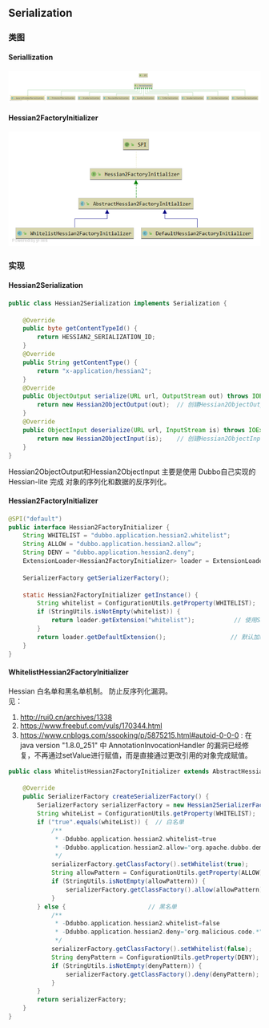 ## Serialization


### 类图

#### Seriallization
![类图](../z-image/serialization/Serialization类图.png)

#### Hessian2FactoryInitializer
![类图](../z-image/serialization/Hessian2FactoryInitializer类图.png)

### 实现

#### Hessian2Serialization
```java
public class Hessian2Serialization implements Serialization {

    @Override
    public byte getContentTypeId() {
        return HESSIAN2_SERIALIZATION_ID;
    }
    @Override
    public String getContentType() {
        return "x-application/hessian2";
    }
    @Override
    public ObjectOutput serialize(URL url, OutputStream out) throws IOException {
        return new Hessian2ObjectOutput(out);  // 创建Hessian2ObjectOutput,  将基本类型和对象写入到输出流
    }
    @Override
    public ObjectInput deserialize(URL url, InputStream is) throws IOException {
        return new Hessian2ObjectInput(is);    // 创建Hessian2ObjectInput,  从输入流中读取数据，转换为基本类型和对象
    }
}
```

Hessian2ObjectOutput和Hessian2ObjectInput 主要是使用 Dubbo自己实现的 Hessian-lite 完成 对象的序列化和数据的反序列化。


#### Hessian2FactoryInitializer
```java
@SPI("default")
public interface Hessian2FactoryInitializer {
    String WHITELIST = "dubbo.application.hessian2.whitelist";
    String ALLOW = "dubbo.application.hessian2.allow";
    String DENY = "dubbo.application.hessian2.deny";
    ExtensionLoader<Hessian2FactoryInitializer> loader = ExtensionLoader.getExtensionLoader(Hessian2FactoryInitializer.class);

    SerializerFactory getSerializerFactory();

    static Hessian2FactoryInitializer getInstance() {
        String whitelist = ConfigurationUtils.getProperty(WHITELIST);
        if (StringUtils.isNotEmpty(whitelist)) {
            return loader.getExtension("whitelist");           // 使用SPI 加载 WhitelistHessian2FactoryInitializer
        }
        return loader.getDefaultExtension();                  // 默认加载 DefaultHessian2FactoryInitializer
    }
}
```


#### WhitelistHessian2FactoryInitializer    
Hessian 白名单和黑名单机制。 防止反序列化漏洞。    
见： 
1. http://rui0.cn/archives/1338
2. https://www.freebuf.com/vuls/170344.html
3. https://www.cnblogs.com/ssooking/p/5875215.html#autoid-0-0-0            :  在 java version "1.8.0_251" 中  AnnotationInvocationHandler 的漏洞已经修复，不再通过setValue进行赋值，而是直接通过更改引用的对象完成赋值。
```java
public class WhitelistHessian2FactoryInitializer extends AbstractHessian2FactoryInitializer {

    @Override
    public SerializerFactory createSerializerFactory() {
        SerializerFactory serializerFactory = new Hessian2SerializerFactory();
        String whiteList = ConfigurationUtils.getProperty(WHITELIST);
        if ("true".equals(whiteList)) {  // 白名单
            /**
             * -Ddubbo.application.hessian2.whitelist=true
             * -Ddubbo.application.hessian2.allow="org.apache.dubbo.demo.*"
             */
            serializerFactory.getClassFactory().setWhitelist(true);
            String allowPattern = ConfigurationUtils.getProperty(ALLOW);
            if (StringUtils.isNotEmpty(allowPattern)) {
                serializerFactory.getClassFactory().allow(allowPattern);
            }
        } else {                       // 黑名单
            /**
             * -Ddubbo.application.hessian2.whitelist=false
             * -Ddubbo.application.hessian2.deny="org.malicious.code.*"
             */
            serializerFactory.getClassFactory().setWhitelist(false);
            String denyPattern = ConfigurationUtils.getProperty(DENY);
            if (StringUtils.isNotEmpty(denyPattern)) {
                serializerFactory.getClassFactory().deny(denyPattern);
            }
        }
        return serializerFactory;
    }
}
```